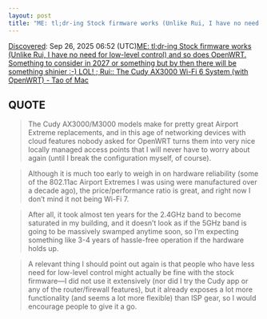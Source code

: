 ```yaml
---
layout: post
title: "ME: tl;dr-ing Stock firmware works (Unlike Rui, I have no need for low-level control) and so does OpenWRT. Something to consider in 2027 or something but by then there will be something shinier :-)  LOL! ; Rui:: The Cudy AX3000 Wi-Fi 6 System (with OpenWRT) - Tao of Mac"
---
```

[Discovered](http://rolandtanglao.com/2020/07/29/p1-blogthis-checkvist-list-links-to-blog/): Sep 26, 2025 06:52 (UTC)[ME: tl;dr-ing Stock firmware works (Unlike Rui, I have no need for low-level control) and so does OpenWRT. Something to consider in 2027 or something but by then there will be something shinier :-)  LOL! ; Rui:: The Cudy AX3000 Wi-Fi 6 System (with OpenWRT) - Tao of Mac](https://taoofmac.com/space/reviews/2025/09/14/1630)

## QUOTE

>The Cudy AX3000/M3000 models make for pretty great Airport Extreme replacements, and in this age of networking devices with cloud features nobody asked for OpenWRT turns them into very nice locally managed access points that I will never have to worry about again (until I break the configuration myself, of course).

>Although it is much too early to weigh in on hardware reliability (some of the 802.11ac Airport Extremes I was using were manufactured over a decade ago), the price/performance ratio is great, and right now I don’t mind it not being Wi-Fi 7.

>After all, it took almost ten years for the 2.4GHz band to become saturated in my building, and it doesn’t look as if the 5GHz band is going to be massively swamped anytime soon, so I’m expecting something like 3-4 years of hassle-free operation if the hardware holds up.

>A relevant thing I should point out again is that people who have less need for low-level control might actually be fine with the stock firmware—I did not use it extensively (nor did I try the Cudy app or any of the router/firewall features), but it already exposes a lot more functionality (and seems a lot more flexible) than ISP gear, so I would encourage people to give it a go.
